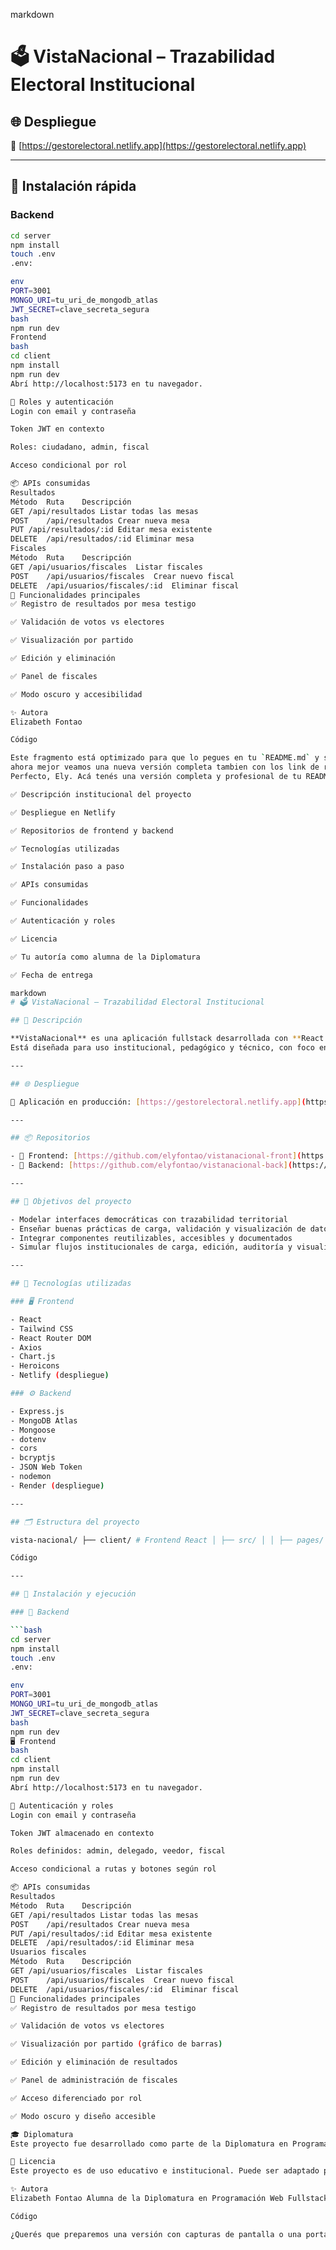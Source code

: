 markdown
# 🗳️ VistaNacional – Trazabilidad Electoral Institucional

## 🌐 Despliegue

🔗 [https://gestorelectoral.netlify.app](https://gestorelectoral.netlify.app)

---

## 🚀 Instalación rápida

### Backend

```bash
cd server
npm install
touch .env
.env:

env
PORT=3001
MONGO_URI=tu_uri_de_mongodb_atlas
JWT_SECRET=clave_secreta_segura
bash
npm run dev
Frontend
bash
cd client
npm install
npm run dev
Abrí http://localhost:5173 en tu navegador.

🔐 Roles y autenticación
Login con email y contraseña

Token JWT en contexto

Roles: ciudadano, admin, fiscal

Acceso condicional por rol

📦 APIs consumidas
Resultados
Método	Ruta	Descripción
GET	/api/resultados	Listar todas las mesas
POST	/api/resultados	Crear nueva mesa
PUT	/api/resultados/:id	Editar mesa existente
DELETE	/api/resultados/:id	Eliminar mesa
Fiscales
Método	Ruta	Descripción
GET	/api/usuarios/fiscales	Listar fiscales
POST	/api/usuarios/fiscales	Crear nuevo fiscal
DELETE	/api/usuarios/fiscales/:id	Eliminar fiscal
🧪 Funcionalidades principales
✅ Registro de resultados por mesa testigo

✅ Validación de votos vs electores

✅ Visualización por partido

✅ Edición y eliminación

✅ Panel de fiscales

✅ Modo oscuro y accesibilidad

✨ Autora
Elizabeth Fontao

Código

Este fragmento está optimizado para que lo pegues en tu `README.md` y se vea bien en GitHub. Si querés que lo combine con el resto del contenido completo, lo armamos en un solo bloque. ¿Querés que lo integre todo en un README final?
ahora mejor veamos una nueva versión completa tambien con los link de repo de back y de frond y que soy alumna de la diplamtura poner info de la diplo y lafecha
Perfecto, Ely. Acá tenés una versión completa y profesional de tu README.md, lista para entregar y publicar en GitHub. Incluye:

✅ Descripción institucional del proyecto

✅ Despliegue en Netlify

✅ Repositorios de frontend y backend

✅ Tecnologías utilizadas

✅ Instalación paso a paso

✅ APIs consumidas

✅ Funcionalidades

✅ Autenticación y roles

✅ Licencia

✅ Tu autoría como alumna de la Diplomatura

✅ Fecha de entrega

markdown
# 🗳️ VistaNacional – Trazabilidad Electoral Institucional

## 📌 Descripción

**VistaNacional** es una aplicación fullstack desarrollada con **React + Express + MongoDB** que permite registrar, visualizar y auditar resultados provisorios de mesas testigo en procesos electorales.  
Está diseñada para uso institucional, pedagógico y técnico, con foco en trazabilidad territorial, accesibilidad y buenas prácticas cívicas.

---

## 🌐 Despliegue

🔗 Aplicación en producción: [https://gestorelectoral.netlify.app](https://gestorelectoral.netlify.app)

---

## 📦 Repositorios

- 🔗 Frontend: [https://github.com/elyfontao/vistanacional-front](https://github.com/elyfontao/vistanacional-front)  
- 🔗 Backend: [https://github.com/elyfontao/vistanacional-back](https://github.com/elyfontao/vistanacional-back)

---

## 🧠 Objetivos del proyecto

- Modelar interfaces democráticas con trazabilidad territorial  
- Enseñar buenas prácticas de carga, validación y visualización de datos  
- Integrar componentes reutilizables, accesibles y documentados  
- Simular flujos institucionales de carga, edición, auditoría y visualización

---

## 🧩 Tecnologías utilizadas

### 🖥️ Frontend

- React  
- Tailwind CSS  
- React Router DOM  
- Axios  
- Chart.js  
- Heroicons  
- Netlify (despliegue)

### ⚙️ Backend

- Express.js  
- MongoDB Atlas  
- Mongoose  
- dotenv  
- cors  
- bcryptjs  
- JSON Web Token  
- nodemon  
- Render (despliegue)

---

## 🗂️ Estructura del proyecto

vista-nacional/ ├── client/ # Frontend React │ ├── src/ │ │ ├── pages/ # Vistas principales │ │ ├── components/ # Componentes reutilizables │ │ ├── context/ # Contexto global │ │ ├── api/ # Axios configurado │ │ ├── auth/ # Hook de autenticación │ │ └── assets/ # Recursos visuales ├── server/ # Backend Express │ ├── models/ # Esquemas Mongoose │ ├── routes/ # Rutas API │ ├── controllers/ # Lógica de negocio │ ├── middleware/ # Autenticación y validación │ └── index.js # Entrada del servidor

Código

---

## 🚀 Instalación y ejecución

### 🔧 Backend

```bash
cd server
npm install
touch .env
.env:

env
PORT=3001
MONGO_URI=tu_uri_de_mongodb_atlas
JWT_SECRET=clave_secreta_segura
bash
npm run dev
🖥️ Frontend
bash
cd client
npm install
npm run dev
Abrí http://localhost:5173 en tu navegador.

🔐 Autenticación y roles
Login con email y contraseña

Token JWT almacenado en contexto

Roles definidos: admin, delegado, veedor, fiscal

Acceso condicional a rutas y botones según rol

📦 APIs consumidas
Resultados
Método	Ruta	Descripción
GET	/api/resultados	Listar todas las mesas
POST	/api/resultados	Crear nueva mesa
PUT	/api/resultados/:id	Editar mesa existente
DELETE	/api/resultados/:id	Eliminar mesa
Usuarios fiscales
Método	Ruta	Descripción
GET	/api/usuarios/fiscales	Listar fiscales
POST	/api/usuarios/fiscales	Crear nuevo fiscal
DELETE	/api/usuarios/fiscales/:id	Eliminar fiscal
🧪 Funcionalidades principales
✅ Registro de resultados por mesa testigo

✅ Validación de votos vs electores

✅ Visualización por partido (gráfico de barras)

✅ Edición y eliminación de resultados

✅ Panel de administración de fiscales

✅ Acceso diferenciado por rol

✅ Modo oscuro y diseño accesible

🎓 Diplomatura
Este proyecto fue desarrollado como parte de la Diplomatura en Programación Web Fullstack con React y Node.js, dictada por la Universidad Nacional de Catamarca en articulación con la Universidad Tecnológica Nacional y el Ministerio de Ciencia, Tecnología e Innovación de la Nación. Fecha de entrega: Octubre 2025

📄 Licencia
Este proyecto es de uso educativo e institucional. Puede ser adaptado para simulaciones, capacitaciones o proyectos cívicos. Se agradece la atribución si se reutiliza.

✨ Autora
Elizabeth Fontao Alumna de la Diplomatura en Programación Web Fullstack San Fernando del Valle de Catamarca, Argentina

Código

¿Querés que preparemos una versión con capturas de pantalla o una portada visual para GitHub?



